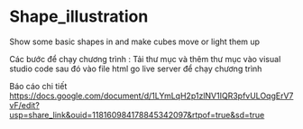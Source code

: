 # Shape_illustration
Show some basic shapes in  and make cubes move or light them up

Các bước để chạy chương trình :
Tải thư mục và thêm thư mục vào visual studio code sau đó vào file html go live server để chạy chương trình

Báo cáo chi tiết
https://docs.google.com/document/d/1LYmLqH2p1zlNV1IQR3pfvULOqgErV7vF/edit?usp=share_link&ouid=118160984178845342097&rtpof=true&sd=true
